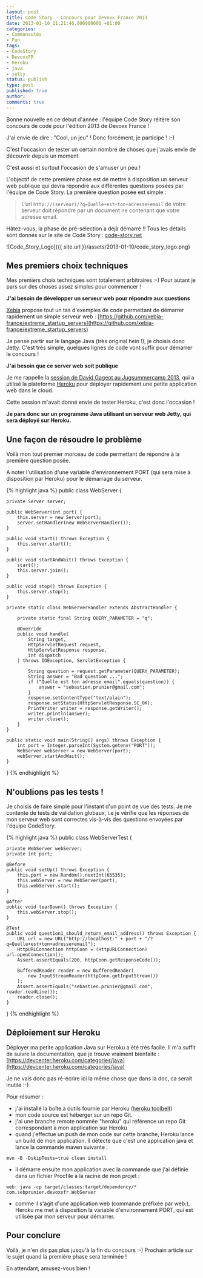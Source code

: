 ```yaml
---
layout: post
title: Code Story - Concours pour Devoxx France 2013
date: 2013-01-10 11:21:46.000000000 +01:00
categories:
- Communautés
- Fun
tags:
- CodeStory
- DevoxxFR
- heroku
- java
- jetty
status: publish
type: post
published: true
author:
comments: true
---
```


Bonne nouvelle en ce début d'année : l'équipe Code Story réitère son concours de code pour l'édition 2013 de Devoxx France !

J'ai envie de dire : "Cool, un jeu" ! Donc forcément, je participe ! :-)

C'est l'occasion de tester un certain nombre de choses que j'avais envie de découvrir depuis un moment.

C'est aussi et surtout l'occasion de s'amuser un peu !

L'objectif de cette première phase est de mettre à disposition un serveur web publique qui devra répondre aux différentes questions posées par l'équipe de Code Story. La première question posée est simple :

> L’url `http://(serveur)/?q=Quelle+est+ton+adresse+email` de votre serveur doit répondre par un document ne contenant que votre adresse email.

Hâtez-vous, la phase de pré-sélection a déjà démarré !! Tous les détails sont donnés sur le site de Code Story : [code-story.net](http://code-story.net/)

![Code_Story_Logo]({{ site.url }}/assets/2013-01-10/code_story_logo.png)


## Mes premiers choix techniques

Mes premiers choix techniques sont totalement arbitraires :-) Pour autant je pars sur des choses assez simples pour commencer !

**J'ai besoin de développer un serveur web pour répondre aux questions**

[Xebia](http://www.xebia.fr/) propose tout un tas d'exemples de code permettant de démarrer rapidement un simple serveur web : [https://github.com/xebia-france/extreme_startup_servers](https://github.com/xebia-france/extreme_startup_servers)

Je pense partir sur le langage Java (très original hein !), je choisis donc Jetty. C'est très simple, quelques lignes de code vont suffir pour démarrer le concours !

**J'ai besoin que ce server web soit publique**

Je me rappelle la [session de David Gageot au Jugsummercamp 2013](https://sites.google.com/site/jugsummercamp/presentations#TOC-Du-legacy-au-Cloud-en-moins-d-une-heure---David-Gageot---Tools-in-Action-55-min-), qui a utilisé la plateforme [Heroku](http://www.heroku.com/) pour déployer rapidement une petite application web dans le cloud.

Cette session m'avait donné envie de tester Heroku, c'est donc l'occasion !

**Je pars donc sur un programme Java utilisant un serveur web Jetty, qui sera déployé sur Heroku.**

## Une façon de résoudre le problème

Voilà mon tout premier morceau de code permettant de répondre à la première question posée.

A noter l'utilisation d'une variable d'environnement PORT (qui sera mise à disposition par Heroku) pour le démarrage du serveur.

{% highlight java %}
public class WebServer {

    private Server server;

    public WebServer(int port) {
        this.server = new Server(port);
        server.setHandler(new WebServerHandler());
    }

    public void start() throws Exception {
        this.server.start();
    }

    public void startAndWait() throws Exception {
        start();
        this.server.join();
    }

    public void stop() throws Exception {
        this.server.stop();
    }

    private static class WebServerHandler extends AbstractHandler {

        private static final String QUERY_PARAMETER = "q";

        @Override
        public void handle(
            String target, 
            HttpServletRequest request, 
            HttpServletResponse response, 
            int dispatch
        ) throws IOException, ServletException {
        
            String question = request.getParameter(QUERY_PARAMETER);
            String answer = "Bad question ...";
            if ("Quelle est ton adresse email".equals(question)) {
                answer = "sebastien.prunier@gmail.com";
            }
            response.setContentType("text/plain");
            response.setStatus(HttpServletResponse.SC_OK);
            PrintWriter writer = response.getWriter();
            writer.println(answer);
            writer.close();
        }
    }

    public static void main(String[] args) throws Exception {
        int port = Integer.parseInt(System.getenv("PORT"));
        WebServer webServer = new WebServer(port);
        webServer.startAndWait();
    }
}
{% endhighlight %}

## N'oublions pas les tests !

Je choisis de faire simple pour l'instant d'un point de vue des tests. Je me contente de tests de validation globaux, i.e je vérifie que les réponses de mon serveur web sont correctes vis-à-vis des questions envoyées par l'équipe CodeStory.

{% highlight java %}
public class WebServerTest {

    private WebServer webServer;
    private int port;

    @Before
    public void setUp() throws Exception {
        this.port = new Random().nextInt(65535);
        this.webServer = new WebServer(port);
        this.webServer.start();
    }

    @After
    public void tearDown() throws Exception {
        this.webServer.stop();
    }

    @Test
    public void question1_should_return_email_address() throws Exception {
        URL url = new URL("http://localhost:" + port + "/?q=Quelle+est+ton+adresse+email");
        HttpURLConnection httpConn = (HttpURLConnection) url.openConnection();
        Assert.assertEquals(200, httpConn.getResponseCode());

        BufferedReader reader = new BufferedReader(
            new InputStreamReader(httpConn.getInputStream())
        );
        Assert.assertEquals("sebastien.prunier@gmail.com", reader.readLine());
        reader.close();
    }
}
{% endhighlight %}

## Déploiement sur Heroku

Déployer ma petite application Java sur Heroku a été très facile. Il m'a suffit de suivre la documentation, que je trouve vraiment bienfaite : [https://devcenter.heroku.com/categories/java](https://devcenter.heroku.com/categories/java)

Je ne vais donc pas ré-écrire ici la même chose que dans la doc, ca serait inutile :-)

Pour résumer :

* j'ai installé la boîte à outils fournie par Heroku ([heroku toolbelt](https://toolbelt.heroku.com/))
* mon code source est héberger sur un repo Git.
* j'ai une branche remote nommée "heroku" qui référence un repo Git correspondant à mon application sur Heroku
* quand j'effectue un push de mon code sur cette branche, Heroku lance un build de mon application. Il détecte que c'est une application java et lance la commande maven suivante :

`mvn -B -DskipTests=true clean install`

* il démarre ensuite mon application avec la commande que j'ai définie dans un fichier Procfile à la racine de mon projet :

`web: java -cp target/classes:target/dependency/* com.sebprunier.devoxxfr.WebServer`

* comme il s'agit d'une application web (commande préfixée par web:), Heroku me met à disposition la variable d'environnement PORT, qui est utilisée par mon serveur pour démarrer.

## Pour conclure

Voilà, je n'en dis pas plus jusqu'à la fin du concours :-) Prochain article sur le sujet quand la première phase sera terminée !

En attendant, amusez-vous bien !
